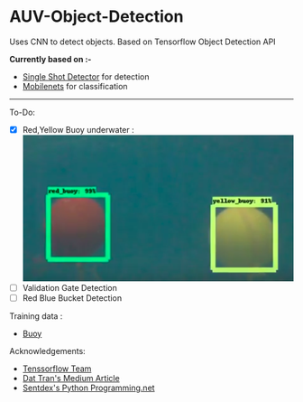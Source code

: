 # AUV-Object-Detection
Uses CNN to detect objects.
Based on Tensorflow Object Detection API

**Currently based on :-**<br> 
* [Single Shot Detector](https://arxiv.org/abs/1512.02325) for detection
* [Mobilenets](https://arxiv.org/pdf/1704.04861.pdf) for classification
<hr>

To-Do:<br>
- [x] Red,Yellow Buoy underwater : 
[![YouTube Video](./img/buoy.png)](https://www.youtube.com/watch?v=bMQoU4UsE54)
- [ ] Validation Gate Detection
- [ ] Red Blue Bucket Detection 

Training data : 
* [Buoy](https://drive.google.com/open?id=1bRjmOAyn-A_BFh0TigXMeHBoEj1Pc2Ow)


Acknowledgements:
* [Tenssorflow Team](https://github.com/tensorflow/models/tree/master/research/object_detection)
* [Dat Tran's Medium Article](https://towardsdatascience.com/how-to-train-your-own-object-detector-with-tensorflows-object-detector-api-bec72ecfe1d9)
* [Sentdex's Python Programming.net](https://pythonprogramming.net/introduction-use-tensorflow-object-detection-api-tutorial/)
